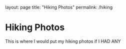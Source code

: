 layout: page
title: "Hiking Photos"
permalink: /hiking

# Hiking Photos
This is where I would put my hiking photos if I HAD ANY
